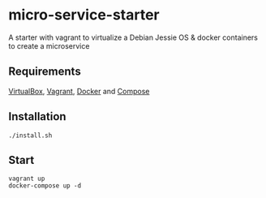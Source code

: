 # micro-service-starter
A starter with vagrant to virtualize a Debian Jessie OS &amp; docker containers to create a microservice

## Requirements
[VirtualBox](https://www.virtualbox.org/), [Vagrant](https://www.vagrantup.com/), [Docker](https://www.docker.io/) and [Compose](http://docs.docker.com/compose/install/)

## Installation

```
./install.sh
```

## Start

```
vagrant up
docker-compose up -d
```

